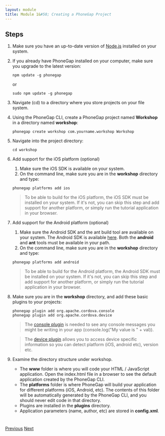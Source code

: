 ```yaml
---
layout: module
title: Module 1&#58; Creating a PhoneGap Project
---
```

## Steps

1. Make sure you have an up-to-date version of [Node.js](http://nodejs.org/) installed on your system.

2. If you already have PhoneGap installed on your computer, make sure you upgrade to the latest version:

    ```      
    npm update -g phonegap
    ```
          
      or
      
    ```
    sudo npm update -g phonegap
    ```
      
3. Navigate (cd) to a directory where you store projects on your file system.

4. Using the PhoneGap CLI, create a PhoneGap project named **Workshop** in a directory named **workshop**:

    ```        
    phonegap create workshop com.yourname.workshop Workshop
    ```        

5. Navigate into the project directory:

    ```
    cd workshop        
    ```

6. Add support for the iOS platform (optional)
    1. Make sure the iOS SDK is available on your system.
    2. On the command line, make sure you are in the **workshop** directory and type: 
    
    ```        
    phonegap platforms add ios
    ```        
    
    > To be able to build for the iOS platform, the iOS SDK must be installed on your system. If it's not, 
    you can skip this step and add support for another platform, or simply run the tutorial application in your 
    browser.
                                    
                                   
        
7. Add support for the Android platform (optional)

    1. Make sure the Android SDK and the ant build tool are available on your system. The Android SDK is available 
    [here](http://developer.android.com/sdk). Both the **android** and **ant** tools must be available in your path.    
    2. On the command line, make sure you are in the **workshop** directory and type:
    
    ```
    phonegap platforms add android
    ```   
    
         
    > To be able to build for the Android platform, the Android SDK must be installed on your system. If it's not, 
    you can skip this step and add support for another platform, or simply run the tutorial application in your browser.

8. Make sure you are in the **workshop** directory, and add these basic plugins to your projects:

    ```          
    phonegap plugin add org.apache.cordova.console
    phonegap plugin add org.apache.cordova.device
    ```        
        
    > The [console plugin](https://github.com/apache/cordova-plugin-console) is needed to see any console messages you might be writing in your app (console.log("My value is " + val)).  
    
    > The [device plugin](https://github.com/apache/cordova-plugin-device) allows you to access device specific information so you can detect platform (iOS, android etc), version etc. 
  
9. Examine the directory structure under workshop.
    - The **www** folder is where you will code your HTML / JavaScript application. Open the index.html file in a 
    browser to see the default application created by the PhoneGap CLI.
    - The **platforms** folder is where PhoneGap will build your application for different platforms (iOS, Android, 
    etc). The contents of this folder will be automatically generated by the PhoneGap CLI, 
    and you should never edit code in that directory.
    - Plugins are installed in the **plugins** directory.
    - Application parameters (name, author, etc) are stored in **config.xml**. 


<div class="row" style="margin-top:40px;">
<div class="col-sm-12">
<a href="index.html" class="btn btn-default"><i class="glyphicon glyphicon-chevron-left"></i> Previous</a>
<a href="build-project.html" class="btn btn-default pull-right">Next <i class="glyphicon
glyphicon-chevron-right"></i></a>
</div>
</div>

